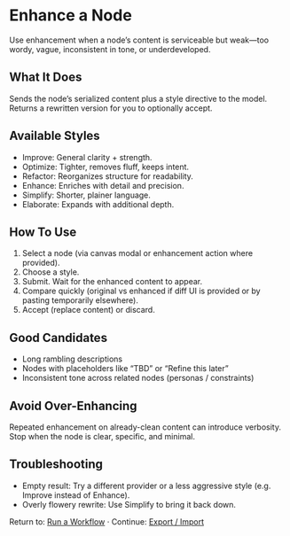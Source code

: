 # Enhance a Node

Use enhancement when a node’s content is serviceable but weak—too wordy, vague, inconsistent in tone, or underdeveloped.

## What It Does
Sends the node’s serialized content plus a style directive to the model. Returns a rewritten version for you to optionally accept.

## Available Styles
- Improve: General clarity + strength.
- Optimize: Tighter, removes fluff, keeps intent.
- Refactor: Reorganizes structure for readability.
- Enhance: Enriches with detail and precision.
- Simplify: Shorter, plainer language.
- Elaborate: Expands with additional depth.

## How To Use
1. Select a node (via canvas modal or enhancement action where provided).
2. Choose a style.
3. Submit. Wait for the enhanced content to appear.
4. Compare quickly (original vs enhanced if diff UI is provided or by pasting temporarily elsewhere).
5. Accept (replace content) or discard.

## Good Candidates
- Long rambling descriptions
- Nodes with placeholders like “TBD” or “Refine this later”
- Inconsistent tone across related nodes (personas / constraints)

## Avoid Over-Enhancing
Repeated enhancement on already-clean content can introduce verbosity. Stop when the node is clear, specific, and minimal.

## Troubleshooting
- Empty result: Try a different provider or a less aggressive style (e.g. Improve instead of Enhance).
- Overly flowery rewrite: Use Simplify to bring it back down.

Return to: [Run a Workflow](workflow-execution.md) · Continue: [Export / Import](../export-import.md)
